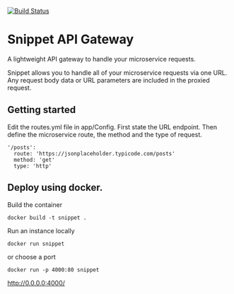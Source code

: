 [![Build Status](https://travis-ci.org/tommbee/Snippet-API-Gateway.svg)](https://travis-ci.org/tommbee/Snippet-API-Gateway)
# Snippet API Gateway
A lightweight API gateway to handle your microservice requests.

Snippet allows you to handle all of your microservice requests via one URL. Any request body data or URL parameters are included in the proxied request.

## Getting started
Edit the routes.yml file in app/Config. First state the URL endpoint. Then define the microservice route, the method and the type of request.
```
'/posts':
  route: 'https://jsonplaceholder.typicode.com/posts'
  method: 'get'
  type: 'http'
```

## Deploy using docker.
Build the container
```
docker build -t snippet .
```
Run an instance locally
```
docker run snippet
```
or choose a port
```
docker run -p 4000:80 snippet
```
http://0.0.0.0:4000/